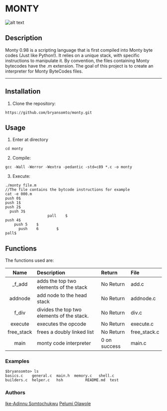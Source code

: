 # MONTY
![alt text](https://pbs.twimg.com/media/CFYYWy6UEAE9Ow-.png)

## Description

Monty 0.98 is a scripting language that is first compiled into Monty byte codes (Just like Python!). It relies on a unique stack, with specific instructions to manipulate it. By convention, the files containing Monty bytecodes have the .m extension. The goal of this project is to create an interpreter for Monty ByteCodes files.

***

## Installation

1. Clone the repository:
```console
https://github.com/bryansomto/monty.git
```

## Usage
1. Enter at directory
```console
cd monty
```

2. Compile:
```console
gcc -Wall -Werror -Wextra -pedantic -std=c89 *.c -o monty
```

3. Execute:
```console
./monty file.m
//The file contains the bytcode instructions for example
cat -e 000.m
push 0$
push 1$
push 2$
  push 3$
                   pall    $
push 4$
    push 5    $
      push    6        $
pall$
```

## Functions

The functions used are:

|Name | Description | Return| File
|:--: | :-- | :--| :--|
|_f_add | adds the top two elements of the stack | No Return | add.c|
| addnode | add node to the head stack | No Return | addnode.c|
| f_div | divides the top two elements of the stack. | No Return | div.c|
| execute | executes the opcode | No Return | execute.c|
| free_stack | frees a doubly linked list | No Return | free_stack.c|
| main | monty code interpreter | 0 on success | main.c| 

### Examples

```console
$bryansomto> ls
basics.c    general.c  main.h  memory.c   shell.c
builders.c  helper.c   hsh          README.md  test
```

### Authors
[Ike-Adinnu Somtochukwu](https://github.com/bryansomto)
[Pelumi Olawole](https://github.com/pelumiolawole)
